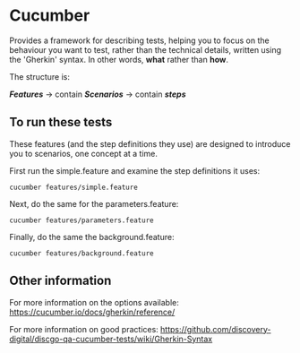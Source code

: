 # Cucumber

Provides a framework for describing tests, helping you to focus on the behaviour you want to test,
rather than the technical details, written using the 'Gherkin' syntax. In other words, **what** rather than **how**.

The structure is:

_**Features**_ -> contain _**Scenarios**_ -> contain _**steps**_

## To run these tests

These features (and the step definitions they use) are designed to introduce you to scenarios, one concept at a time.

First run the simple.feature and examine the step definitions it uses:

    cucumber features/simple.feature

Next, do the same for the parameters.feature:

    cucumber features/parameters.feature

Finally, do the same the background.feature:

    cucumber features/background.feature

## Other information

For more information on the options available: https://cucumber.io/docs/gherkin/reference/

For more information on good practices: https://github.com/discovery-digital/discgo-qa-cucumber-tests/wiki/Gherkin-Syntax
